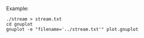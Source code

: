 Example:

```
./stream > stream.txt
cd gnuplot
gnuplot -e "filename='../stream.txt'" plot.gnuplot
```
